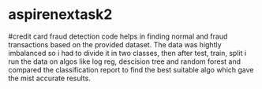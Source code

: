 # aspirenextask2
#credit card fraud detection code helps in finding normal and fraud transactions based on the provided dataset. The data was hightly imbalanced so i had to divide it in two classes, then after test, train, split i run the data on algos like log reg, descision tree and random forest and compared the classification report to find the best suitable algo which gave the mist accurate results.
